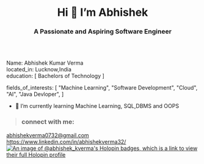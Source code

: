  <h1 align = "center"> Hi 👋 I’m Abhishek </h1>
 <h3 align="center">A Passionate and Aspiring Software Engineer</h3>
 <br>
 <br>
 
Name: Abhishek Kumar Verma <br>
located_in: Lucknow,India <br>
education:
  [
  Bachelors of Technology
  ]
  
  
  fields_of_interests:
  [
    "Machine Learning",
    "Software Development",
    "Cloud",
    "AI",
    "Java Devloper",
  ]
- 🌱 I’m currently learning Machine Learning, SQL,DBMS and OOPS 

>### connect with me:
abhishekverma0732@gmail.com <br>
https://www.linkedin.com/in/abhishekverma32/
[![An image of @abhishek_kverma's Holopin badges, which is a link to view their full Holopin profile](https://holopin.me/abhishek_kverma)](https://holopin.io/@abhishek_kverma)
<!---
Abhishek0732/Abhishek0732 is a ✨ special ✨ repository because its `README.md` (this file) appears on your GitHub profile.
You can click the Preview link to take a look at your changes.
--->

